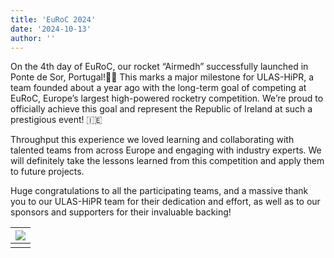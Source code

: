 ```yaml
---
title: 'EuRoC 2024'
date: '2024-10-13'
author: ''
---
```


On the 4th day of EuRoC, our rocket “Airmedh” successfully launched in Ponte de Sor, Portugal!🚀🚀 This marks a major milestone for ULAS-HiPR, a team founded about a year ago with the long-term goal of competing at EuRoC, Europe’s largest high-powered rocketry competition. We’re proud to officially achieve this goal and represent the Republic of Ireland at such a prestigious event! 🇮🇪

Throughput this experience we loved learning and collaborating with talented teams from across Europe and engaging with industry experts. We will definitely take the lessons learned from this competition and apply them to future projects.

Huge congratulations to all the participating teams, and a massive thank you to our ULAS-HiPR team for their dedication and effort, as well as to our sponsors and supporters for their invaluable backing!  

| ![](/euroc_24/2745EA1C-D1BB-4A37-96B7-EC7DC82FA9DB.JPG) | 
| :----: | 
|  | 